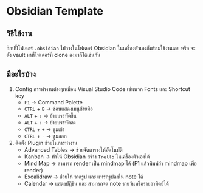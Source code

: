 # Obsidian Template

## วิธีใช้งาน
ก๊อปปี้โฟเดอร์ `.obsidian` ไปวางในโฟเดอร์ Obsidian ในเครื่องตัวเองก็พร้อมใช้งานเลย หรือ จะตั้ง vault มาที่โฟเดอร์ที่ clone ลงมาก็ได้เช่นกัน

## มีอะไรบ้าง
1. Config การทำงานต่างๆเหมือน Visual Studio Code เช่นพวก Fonts และ Shortcut key
    * `F1` → Command Palette
    * `CTRL` + `B` → ซ่อนแสดงเมนูซ้ายมือ
    * `ALT` + `⇧` → ย้ายบรรทัดขึ้น
    * `ALT` + `⇩` → ย้ายบรรทัดลง
    * `CTRL` + `+` → ซูมเข้า
    * `CTRL` + `-` → ซูมออก
2. ติดตั้ง Plugin ช่วยในการทำงาน
    * Advanced Tables → ช่วยจัดตารางให้อัตโนมัติ
    * Kanban → ทำให้ Obsidian สร้าง `Trello` ในเครื่องตัวเองได้
    * Mind Map → สามารถ render เป็น mindmap ได้ (F1 แล้วพิมพ์ว่า mindmap เพื่อ render)
    * Excalidraw → ช่วยให้ วาดรูป และ แทรกรูปลงใน note ได้
    * Calendar → แสดงปฎิธิน และ สามารถจด note รายวันหรือรายอาทิตย์ได้
